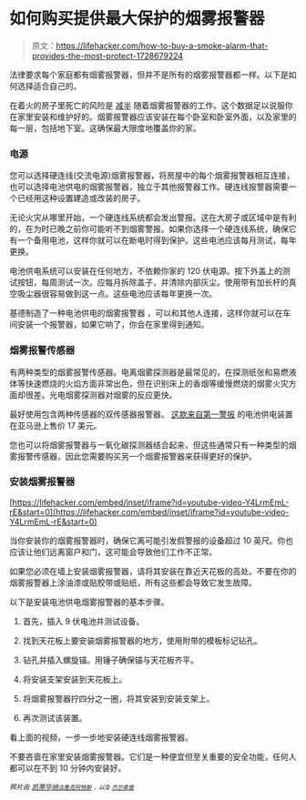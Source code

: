 # 如何购买提供最大保护的烟雾报警器

> 原文：<https://lifehacker.com/how-to-buy-a-smoke-alarm-that-provides-the-most-protect-1728679224>

法律要求每个家庭都有烟雾报警器，但并不是所有的烟雾报警器都一样。以下是如何选择适合自己的。



在着火的房子里死亡的风险是 [减半](http://www.usfa.fema.gov/prevention/outreach/smoke_alarms.html) 随着烟雾报警器的工作。这个数据足以说服你在家里安装和维护好的。烟雾报警器应该安装在每个卧室和卧室外面，以及家里的每一层，包括地下室。这确保最大限度地覆盖你的家。

### 电源

您可以选择硬连线(交流电源)烟雾报警器，将房屋中的每个烟雾报警器相互连接，也可以选择电池供电的烟雾报警器，独立于其他报警器工作。硬连线报警器需要一个已经用这种设置建造或改装的房子。

无论火灾从哪里开始，一个硬连线系统都会发出警报。这在大房子或区域中是有利的，在为时已晚之前你可能听不到烟雾警报。如果你选择一个硬连线系统，确保它有一个备用电池，这样你就可以在断电时得到保护。这些电池应该每月测试，每年更换。

电池供电系统可以安装在任何地方，不依赖你家的 120 伏电源。按下外盖上的测试按钮，每周测试一次。应每月拆除盖子，并清除内部灰尘。使用带有加长杆的真空吸尘器很容易做到这一点。这些电池应该每年更换一次。

基德制造了一种电池供电的烟雾报警器 ，可以和其他人连接，这样你就可以在车间安装一个报警器，如果它响了，你会在家里得到通知。

### 烟雾报警传感器

有两种类型的烟雾报警传感器。电离烟雾探测器是最常见的，在探测纸张和易燃液体等快速燃烧的火焰方面非常出色，但在识别床上的香烟等缓慢燃烧的烟雾火灾方面却很差。光电烟雾探测器对烟雾的反应更快。

最好使用包含两种传感器的双传感器报警器。 [这款来自第一警报](https://www.amazon.com/dp/B00O8MVW0S?asc_campaign=InlineText&asc_refurl=https://lifehacker.com/how-to-buy-a-smoke-alarm-that-provides-the-most-protect-1728679224&asc_source=&linkCode=ogi&psc=1&smid=ATVPDKIKX0DER&tag=kinjalifehackerlink-20&th=1) 的电池供电装置在亚马逊上售价 17 美元。

您也可以将烟雾报警器与一氧化碳探测器结合起来，但这些通常只有一种类型的烟雾报警传感器，因此您需要购买另一个烟雾报警器来获得更好的保护。

### 安装烟雾报警器

 [https://lifehacker.com/embed/inset/iframe?id=youtube-video-Y4LrmEmL-rE&start=0](https://lifehacker.com/embed/inset/iframe?id=youtube-video-Y4LrmEmL-rE&start=0) 

当你安装你的烟雾报警器时，确保它离可能引发假警报的设备超过 10 英尺。你也应该让他们远离窗户和门，这可能会导致他们工作不正常。

如果您必须在墙上安装烟雾报警器，请将其安装在靠近天花板的高处。不要在你的烟雾报警器上涂油漆或贴胶带或贴纸，所有这些都会导致它发生故障。

以下是安装电池供电烟雾报警器的基本步骤。

1.  首先，插入 9 伏电池并测试设备。

2.  找到天花板上要安装烟雾报警器的地方，使用附带的模板标记钻孔。
3.  钻孔并插入螺旋锚。用锤子确保锚与天花板齐平。
4.  将安装支架安装到天花板上。
5.  将烟雾报警器拧四分之一圈，将其安装到安装支架上。
6.  再次测试该装置。

看上面的视频，一步一步地安装硬连线烟雾报警器。

不要吝啬在家里安装烟雾报警器。它们是一种便宜但至关重要的安全功能，任何人都可以在不到 10 分钟内安装好。

*<small>照片由</small>* [*<small>凯蒂华纳</small>*](https://www.flickr.com/photos/sundazed/2466149416/in/photolist-8wBoyN-jMgRwX-4KVEiw-9ex7W8-bvu622-fADU6L-dj6dZh-diA2q3-dj6fhr-8dEzDx-8dEzCD-8dEzA6-8dHQkU-8dHQoN-5Xz5GU-6AcBru-4KcwTn-btZz5u-NdT8U-6UXAYG-8N4xW1-6Z1z9q-hRuTvb-6YWCNH-dizXrP-diA2ym-diA4CP-dj6dWm-68Fe77-24whQ-87mAz2-diA4MP-fHwQ1p-dizVqQ-eYHcmK-5JKKQa-dizXgn-dizVfm-krxgbn-7r5FY2-8xBuQc-ma2TDZ-5HZRLG-WAwNN-5N3vuH-37AsX7-trnBf-4gbvPP-FrRaj-96VgN)*<small></small>*<small>[*<small>法鲁克阿特斯</small>*](https://www.flickr.com/photos/kurafire/9581150022/in/photolist-8wBoyN-jMgRwX-4KVEiw-9ex7W8-bvu622-fADU6L-dj6dZh-diA2q3-dj6fhr-8dEzDx-8dEzCD-8dEzA6-8dHQkU-8dHQoN-5Xz5GU-6AcBru-4KcwTn-btZz5u-NdT8U-6UXAYG-8N4xW1-6Z1z9q-hRuTvb-6YWCNH-dizXrP-diA2ym-diA4CP-dj6dWm-68Fe77-24whQ-87mAz2-diA4MP-fHwQ1p-dizVqQ-eYHcmK-5JKKQa-dizXgn-dizVfm-krxgbn-7r5FY2-8xBuQc-ma2TDZ-5HZRLG-WAwNN-5N3vuH-37AsX7-trnBf-4gbvPP-FrRaj-96VgN) *<small>，以及</small>* [*<small>杰尔索普</small>*](https://www.flickr.com/photos/blprnt/3368652766/in/photolist-4KVEiw-87mAz2-68Fe77-68FdEN-68FdJb-68Fd6A-68B13K-68AZZP-68AZAV-68Fdvm-68Fdy5-68AZWa-68AZR8-68AZft-68FdMJ-dwA5aH-8evism-i6Yki-qaUqkJ)</small>

<small></small>
